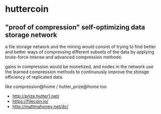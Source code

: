 # huttercoin
## "proof of compression" self-optimizing data storage network

a file storage network and the mining would consist of trying to find better and better ways of compressing different subsets of the data by applying brute-force intense and advanced compression methods. 

gains in compression would be monetized, and nodes in the network use the learned compression methods to continuously improve the storage efficiency of replicated data.  

like compression@home / hutter_prize@home too

 * http://prize.hutter1.net/
 * https://filecoin.io/
 * http://mattmahoney.net/dc/
